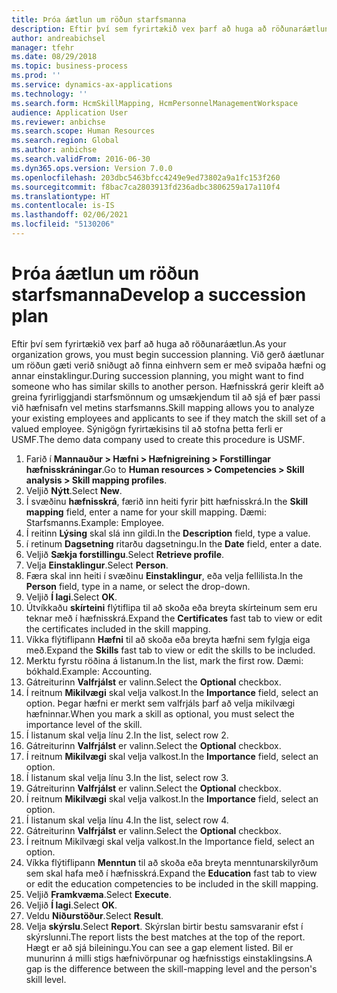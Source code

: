 ```yaml
---
title: Þróa áætlun um röðun starfsmanna
description: Eftir því sem fyrirtækið vex þarf að huga að röðunaráætlun.
author: andreabichsel
manager: tfehr
ms.date: 08/29/2018
ms.topic: business-process
ms.prod: ''
ms.service: dynamics-ax-applications
ms.technology: ''
ms.search.form: HcmSkillMapping, HcmPersonnelManagementWorkspace
audience: Application User
ms.reviewer: anbichse
ms.search.scope: Human Resources
ms.search.region: Global
ms.author: anbichse
ms.search.validFrom: 2016-06-30
ms.dyn365.ops.version: Version 7.0.0
ms.openlocfilehash: 203dbc5463bfcc4249e9ed73802a9a1fc153f260
ms.sourcegitcommit: f8bac7ca2803913fd236adbc3806259a17a110f4
ms.translationtype: HT
ms.contentlocale: is-IS
ms.lasthandoff: 02/06/2021
ms.locfileid: "5130206"
---
```

# <a name="develop-a-succession-plan"></a><span data-ttu-id="a2808-103">Þróa áætlun um röðun starfsmanna</span><span class="sxs-lookup"><span data-stu-id="a2808-103">Develop a succession plan</span></span>

<span data-ttu-id="a2808-104">Eftir því sem fyrirtækið vex þarf að huga að röðunaráætlun.</span><span class="sxs-lookup"><span data-stu-id="a2808-104">As your organization grows, you must begin succession planning.</span></span> <span data-ttu-id="a2808-105">Við gerð áætlunar um röðun gæti verið sniðugt að finna einhvern sem er með svipaða hæfni og annar einstaklingur.</span><span class="sxs-lookup"><span data-stu-id="a2808-105">During succession planning, you might want to find someone who has similar skills to another person.</span></span> <span data-ttu-id="a2808-106">Hæfnisskrá gerir kleift að greina fyrirliggjandi starfsmönnum og umsækjendum til að sjá ef þær passi við hæfnisafn vel metins starfsmanns.</span><span class="sxs-lookup"><span data-stu-id="a2808-106">Skill mapping allows you to analyze your existing employees and applicants to see if they match the skill set of a valued employee.</span></span> <span data-ttu-id="a2808-107">Sýnigögn fyrirtækisins til að stofna þetta ferli er USMF.</span><span class="sxs-lookup"><span data-stu-id="a2808-107">The demo data company used to create this procedure is USMF.</span></span>

1. <span data-ttu-id="a2808-108">Farið í **Mannauður > Hæfni > Hæfnigreining > Forstillingar hæfnisskráningar**.</span><span class="sxs-lookup"><span data-stu-id="a2808-108">Go to **Human resources > Competencies > Skill analysis > Skill mapping profiles**.</span></span>
2. <span data-ttu-id="a2808-109">Veljið **Nýtt**.</span><span class="sxs-lookup"><span data-stu-id="a2808-109">Select **New**.</span></span>
3. <span data-ttu-id="a2808-110">Í svæðinu **hæfnisskrá**, færið inn heiti fyrir þitt hæfnisskrá.</span><span class="sxs-lookup"><span data-stu-id="a2808-110">In the **Skill mapping** field, enter a name for your skill mapping.</span></span> <span data-ttu-id="a2808-111">Dæmi: Starfsmanns.</span><span class="sxs-lookup"><span data-stu-id="a2808-111">Example: Employee.</span></span>
4. <span data-ttu-id="a2808-112">Í reitinn **Lýsing** skal slá inn gildi.</span><span class="sxs-lookup"><span data-stu-id="a2808-112">In the **Description** field, type a value.</span></span>
5. <span data-ttu-id="a2808-113">í retinum **Dagsetning** ritarðu dagsetningu.</span><span class="sxs-lookup"><span data-stu-id="a2808-113">In the **Date** field, enter a date.</span></span>
6. <span data-ttu-id="a2808-114">Veljið **Sækja forstillingu**.</span><span class="sxs-lookup"><span data-stu-id="a2808-114">Select **Retrieve profile**.</span></span>
7. <span data-ttu-id="a2808-115">Velja **Einstaklingur**.</span><span class="sxs-lookup"><span data-stu-id="a2808-115">Select **Person**.</span></span>
8. <span data-ttu-id="a2808-116">Færa skal inn heiti í svæðinu **Einstaklingur**, eða velja fellilista.</span><span class="sxs-lookup"><span data-stu-id="a2808-116">In the **Person** field, type in a name, or select the drop-down.</span></span>
9. <span data-ttu-id="a2808-117">Veljið **Í lagi**.</span><span class="sxs-lookup"><span data-stu-id="a2808-117">Select **OK**.</span></span>
10. <span data-ttu-id="a2808-118">Útvíkkaðu **skírteini** flýtiflipa til að skoða eða breyta skírteinum sem eru teknar með í hæfnisskrá.</span><span class="sxs-lookup"><span data-stu-id="a2808-118">Expand the **Certificates** fast tab to view or edit the certificates included in the skill mapping.</span></span>
11. <span data-ttu-id="a2808-119">Víkka flýtiflipann **Hæfni** til að skoða eða breyta hæfni sem fylgja eiga með.</span><span class="sxs-lookup"><span data-stu-id="a2808-119">Expand the **Skills** fast tab to view or edit the skills to be included.</span></span>
12. <span data-ttu-id="a2808-120">Merktu fyrstu röðina á listanum.</span><span class="sxs-lookup"><span data-stu-id="a2808-120">In the list, mark the first row.</span></span> <span data-ttu-id="a2808-121">Dæmi: bókhald.</span><span class="sxs-lookup"><span data-stu-id="a2808-121">Example:  Accounting.</span></span>
13. <span data-ttu-id="a2808-122">Gátreiturinn **Valfrjálst** er valinn.</span><span class="sxs-lookup"><span data-stu-id="a2808-122">Select the **Optional** checkbox.</span></span>
14. <span data-ttu-id="a2808-123">Í reitnum **Mikilvægi** skal velja valkost.</span><span class="sxs-lookup"><span data-stu-id="a2808-123">In the **Importance** field, select an option.</span></span> <span data-ttu-id="a2808-124">Þegar hæfni er merkt sem valfrjáls þarf að velja mikilvægi hæfninnar.</span><span class="sxs-lookup"><span data-stu-id="a2808-124">When you mark a skill as optional, you must select the importance level of the skill.</span></span>  
15. <span data-ttu-id="a2808-125">Í listanum skal velja línu 2.</span><span class="sxs-lookup"><span data-stu-id="a2808-125">In the list, select row 2.</span></span>
16. <span data-ttu-id="a2808-126">Gátreiturinn **Valfrjálst** er valinn.</span><span class="sxs-lookup"><span data-stu-id="a2808-126">Select the **Optional** checkbox.</span></span>
17. <span data-ttu-id="a2808-127">Í reitnum **Mikilvægi** skal velja valkost.</span><span class="sxs-lookup"><span data-stu-id="a2808-127">In the **Importance** field, select an option.</span></span>
18. <span data-ttu-id="a2808-128">Í listanum skal velja línu 3.</span><span class="sxs-lookup"><span data-stu-id="a2808-128">In the list, select row 3.</span></span>
19. <span data-ttu-id="a2808-129">Gátreiturinn **Valfrjálst** er valinn.</span><span class="sxs-lookup"><span data-stu-id="a2808-129">Select the **Optional** checkbox.</span></span>
20. <span data-ttu-id="a2808-130">Í reitnum **Mikilvægi** skal velja valkost.</span><span class="sxs-lookup"><span data-stu-id="a2808-130">In the **Importance** field, select an option.</span></span>
21. <span data-ttu-id="a2808-131">Í listanum skal velja línu 4.</span><span class="sxs-lookup"><span data-stu-id="a2808-131">In the list, select row 4.</span></span>
22. <span data-ttu-id="a2808-132">Gátreiturinn **Valfrjálst** er valinn.</span><span class="sxs-lookup"><span data-stu-id="a2808-132">Select the **Optional** checkbox.</span></span>
23. <span data-ttu-id="a2808-133">Í reitnum Mikilvægi skal velja valkost.</span><span class="sxs-lookup"><span data-stu-id="a2808-133">In the Importance field, select an option.</span></span>
24. <span data-ttu-id="a2808-134">Víkka flýtiflipann **Menntun** til að skoða eða breyta menntunarskilyrðum sem skal hafa með í hæfnisskrá.</span><span class="sxs-lookup"><span data-stu-id="a2808-134">Expand the **Education** fast tab to view or edit the education competencies to be included in the skill mapping.</span></span>
25. <span data-ttu-id="a2808-135">Veljið **Framkvæma**.</span><span class="sxs-lookup"><span data-stu-id="a2808-135">Select **Execute**.</span></span>
26. <span data-ttu-id="a2808-136">Veljið **Í lagi**.</span><span class="sxs-lookup"><span data-stu-id="a2808-136">Select **OK**.</span></span>
27. <span data-ttu-id="a2808-137">Veldu **Niðurstöður**.</span><span class="sxs-lookup"><span data-stu-id="a2808-137">Select **Result**.</span></span>
28. <span data-ttu-id="a2808-138">Velja **skýrslu**.</span><span class="sxs-lookup"><span data-stu-id="a2808-138">Select **Report**.</span></span> <span data-ttu-id="a2808-139">Skýrslan birtir bestu samsvaranir efst í skýrslunni.</span><span class="sxs-lookup"><span data-stu-id="a2808-139">The report lists the best matches at the top of the report.</span></span> <span data-ttu-id="a2808-140">Hægt er að sjá bileiningu.</span><span class="sxs-lookup"><span data-stu-id="a2808-140">You can see a gap element listed.</span></span> <span data-ttu-id="a2808-141">Bil er munurinn á milli stigs hæfnivörpunar og hæfnisstigs einstaklingsins.</span><span class="sxs-lookup"><span data-stu-id="a2808-141">A gap is the difference between the skill-mapping level and the person's skill level.</span></span>  

